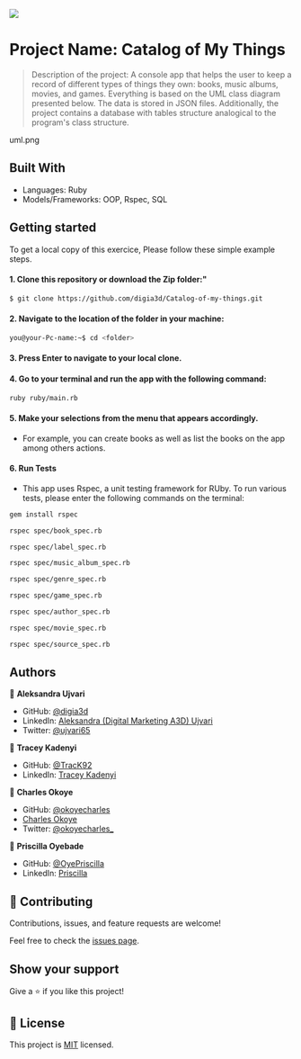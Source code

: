 ![](https://img.shields.io/badge/Microverse-blueviolet)

# Project Name: Catalog of My Things

> Description of the project: A console app that helps the user to keep a record of different types of things they own: books, music albums, movies, and games. Everything is based on the UML class diagram presented below. The data is stored in JSON files. Additionally, the project contains a database with tables structure analogical to the program's class structure.

uml.png

## Built With
- Languages: Ruby
- Models/Frameworks: OOP, Rspec, SQL

## Getting started
To get a local copy of this exercice, Please follow these simple example steps.

#### 1. Clone this repository or download the Zip folder:"

```bash command
$ git clone https://github.com/digia3d/Catalog-of-my-things.git
```
#### 2. Navigate to the location of the folder in your machine:
```bash command
you@your-Pc-name:~$ cd <folder>
```
#### 3. Press Enter to navigate to your local clone.

#### 4. Go to your terminal and run the app with the following command:
```bash command
ruby ruby/main.rb
```

#### 5. Make your selections from the menu that appears accordingly.
- For example, you can create books as well as list the books on the app among others actions.

#### 6. Run Tests
- This app uses Rspec, a unit testing framework for RUby. To run various tests, please enter the following commands on the terminal:

```bash command
gem install rspec
```

```bash command
rspec spec/book_spec.rb
```
```bash command
rspec spec/label_spec.rb
```
```bash command
rspec spec/music_album_spec.rb
```
```bash command
rspec spec/genre_spec.rb
```
```bash command
rspec spec/game_spec.rb
```
```bash command
rspec spec/author_spec.rb
```
```bash command
rspec spec/movie_spec.rb
```
```bash command
rspec spec/source_spec.rb
```

## Authors

👤 **Aleksandra Ujvari**

- GitHub: [@digia3d](https://github.com/digia3d)
- LinkedIn: [Aleksandra (Digital Marketing A3D) Ujvari](https://www.linkedin.com/in/aleksandra-ujvari-85235a210/) 
- Twitter: [@ujvari65](https://twitter.com/ujvari65)


👤 **Tracey Kadenyi**

- GitHub: [@TracK92](https://github.com/TracK92)
- LinkedIn: [Tracey Kadenyi](https://www.linkedin.com/in/tracey-kadenyi/)

👤 **Charles Okoye**

- GitHub: [@okoyecharles](https://github.com/okoyecharles)
- [Charles Okoye](https://linkedin.com/in/charles-k-okoye/) 
- Twitter: [@okoyecharles_](https://twitter.com/okoyecharles_)

👤 **Priscilla Oyebade**

- GitHub: [@OyePriscilla](https://github.com/OyePriscilla)
- LinkedIn: [Priscilla](https://linkedin.com/in/oyepriscilla)


## 🤝 Contributing

Contributions, issues, and feature requests are welcome!

Feel free to check the [issues page](../../issues/).

## Show your support

Give a ⭐️ if you like this project!


## 📝 License

This project is [MIT](./MIT.md) licensed.
